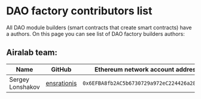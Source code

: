 # DAO factory contributors list
All DAO module builders (smart contracts that create smart contracts) have a authors. On this page you can see list of DAO factory builders authors:

## Airalab team:

Name | GitHub | Ethereum network account address | Ethereum testnet account address
------------ | -------------| -------------| -------------|
Sergey Lonshakov | [ensrationis](https://github.com/ensrationis) | `0x6EFBA8fb2AC5b6730729a972eC224426a287C3Ad` | `0x6EFBA8fb2AC5b6730729a972eC224426a287C3Ad`
